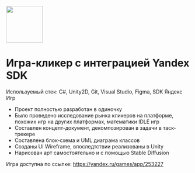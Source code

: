 <img src="https://yandex.ru/games/_crpd/vVh2f6180/63a45bGhwp7/BYMEwnhWRJ-leBF94_DU3mIczfu1GLvGNOSIpR0jAjxzQm3eWEdIgUZW69lkzYH-L-cQxSOqVPlaBX6O0BQZahSUl8T4U5EP5XxB7yDkkJnxj0p4MF98ESOnjzBKad61-0mjUUcZV10ZhH5OthhHub92Sx7n8dUpzB1jyoLAxLGI1dwbcJAAEGe2nCPr-11HrR_A9zzeIME2IFkpnmpQNvvI7tTDF5weEUC9T_YdC-E_ss4TtroQZkgdaU3AicM6gR-U0nxaSRBl-Bwu6v-USe-RyH581i1BdyRaKFmmnD82A6ZbSJFQ1xNINkG0EIrjdvUNk3m52eHFVa4Oz0QNNQ_Q2hMx1sCaLrxeqi1z2w9o3Uw4-t1khXGrXWQR6Jg7OorkU0lQENNZAXMEct-BYnsxSBh9v5coRZjvC0WODLfJ0B_YfJAFkOl8UGDitBoBbxgK-nGToQG77VesWWxQMb-HJpsAks" width="100" height="100">

# Игра-кликер с интеграцией Yandex SDK

Используемый стек: C#, Unity2D, Git, Visual Studio, Figma, SDK Яндекс Игр

* Проект полностью разработан в одиночку
* Было проведено исследование рынка кликеров на платформе, похожих игр на других платформах, математики IDLE игр
* Составлен концепт-документ, декомпозирован в задачи в таск-трекере
* Составлена блок-схема и UML диаграма классов 
* Созданы UI Wireframe, впоследтствии реализованы в Unity
* Нарисован арт самостоятельно и с помощью Stable Diffusion

Игра доступна по ссылке: https://yandex.ru/games/app/253227
